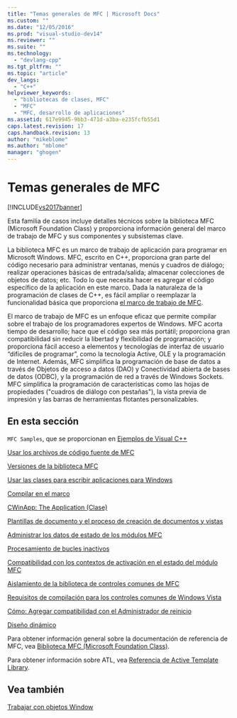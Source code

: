 ```yaml
---
title: "Temas generales de MFC | Microsoft Docs"
ms.custom: ""
ms.date: "12/05/2016"
ms.prod: "visual-studio-dev14"
ms.reviewer: ""
ms.suite: ""
ms.technology: 
  - "devlang-cpp"
ms.tgt_pltfrm: ""
ms.topic: "article"
dev_langs: 
  - "C++"
helpviewer_keywords: 
  - "bibliotecas de clases, MFC"
  - "MFC"
  - "MFC, desarrollo de aplicaciones"
ms.assetid: 617e9945-9bb3-471d-a3ba-e235fcfb55d1
caps.latest.revision: 17
caps.handback.revision: 13
author: "mikeblome"
ms.author: "mblome"
manager: "ghogen"
---
```

# Temas generales de MFC
[!INCLUDE[vs2017banner](../assembler/inline/includes/vs2017banner.md)]

Esta familia de casos incluye detalles técnicos sobre la biblioteca MFC \(Microsoft Foundation Class\) y proporciona información general del marco de trabajo de MFC y sus componentes y subsistemas clave.  
  
 La biblioteca MFC es un marco de trabajo de aplicación para programar en Microsoft Windows.  MFC, escrito en C\+\+, proporciona gran parte del código necesario para administrar ventanas, menús y cuadros de diálogo; realizar operaciones básicas de entrada\/salida; almacenar colecciones de objetos de datos; etc.  Todo lo que necesita hacer es agregar el código específico de la aplicación en este marco.  Dada la naturaleza de la programación de clases de C\+\+, es fácil ampliar o reemplazar la funcionalidad básica que proporciona [el marco de trabajo de MFC](../mfc/framework-mfc.md).  
  
 El marco de trabajo de MFC es un enfoque eficaz que permite compilar sobre el trabajo de los programadores expertos de Windows.  MFC acorta tiempo de desarrollo; hace que el código sea más portátil; proporciona gran compatibilidad sin reducir la libertad y flexibilidad de programación; y proporciona fácil acceso a elementos y tecnologías de interfaz de usuario “difíciles de programar”, como la tecnología Active, OLE y la programación de Internet.  Además, MFC simplifica la programación de base de datos a través de Objetos de acceso a datos \(DAO\) y Conectividad abierta de bases de datos \(ODBC\), y la programación de red a través de Windows Sockets.  MFC simplifica la programación de características como las hojas de propiedades \("cuadros de diálogo con pestañas"\), la vista previa de impresión y las barras de herramientas flotantes personalizables.  
  
## En esta sección  
 `MFC Samples`, que se proporcionan en [Ejemplos de Visual C\+\+](../top/visual-cpp-samples.md)  
  
 [Usar los archivos de código fuente de MFC](../mfc/using-the-mfc-source-files.md)  
  
 [Versiones de la biblioteca MFC](../mfc/mfc-library-versions.md)  
  
 [Usar las clases para escribir aplicaciones para Windows](../mfc/using-the-classes-to-write-applications-for-windows.md)  
  
 [Compilar en el marco](../mfc/building-on-the-framework.md)  
  
 [CWinApp: The Application \(Clase\)](../mfc/cwinapp-the-application-class.md)  
  
 [Plantillas de documento y el proceso de creación de documentos y vistas](../mfc/document-templates-and-the-document-view-creation-process.md)  
  
 [Administrar los datos de estado de los módulos MFC](../mfc/managing-the-state-data-of-mfc-modules.md)  
  
 [Procesamiento de bucles inactivos](../mfc/idle-loop-processing.md)  
  
 [Compatibilidad con los contextos de activación en el estado del módulo MFC](../mfc/support-for-activation-contexts-in-the-mfc-module-state.md)  
  
 [Aislamiento de la biblioteca de controles comunes de MFC](../mfc/isolation-of-the-mfc-common-controls-library.md)  
  
 [Requisitos de compilación para los controles comunes de Windows Vista](../mfc/build-requirements-for-windows-vista-common-controls.md)  
  
 [Cómo: Agregar compatibilidad con el Administrador de reinicio](../mfc/how-to-add-restart-manager-support.md)  
  
 [Diseño dinámico](../mfc/dynamic-layout.md)  
  
 Para obtener información general sobre la documentación de referencia de MFC, vea [Biblioteca MFC \(Microsoft Foundation Class\)](../mfc/mfc-desktop-applications.md).  
  
 Para obtener información sobre ATL, vea [Referencia de Active Template Library](../atl/atl-class-overview.md).  
  
## Vea también  
 [Trabajar con objetos Window](../mfc/working-with-window-objects.md)